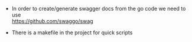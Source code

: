 - In order to create/generate swagger docs from the go code we need to use\
  https://github.com/swaggo/swag

- There is a makefile in the project for quick scripts